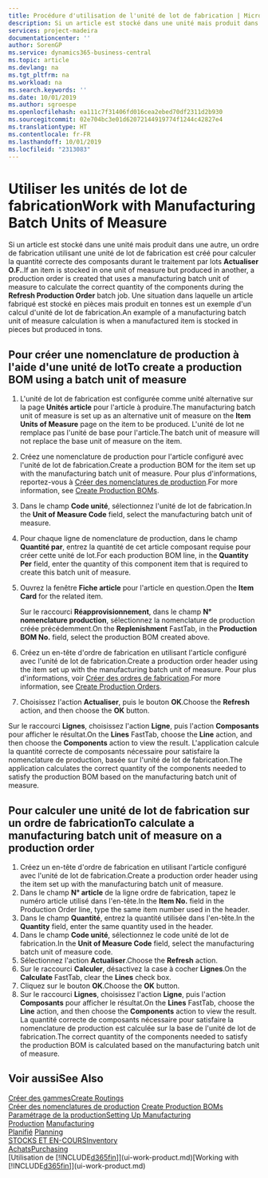 ```yaml
---
title: Procédure d'utilisation de l'unité de lot de fabrication | Microsoft Docs
description: Si un article est stocké dans une unité mais produit dans une autre, l'ordre de fabrication doit utiliser une unité de lot de fabrication pour calculer la quantité correcte des composants. Une situation dans laquelle un article fabriqué est stocké en pièces mais produit en tonnes est un exemple d'un calcul d'unité de lot de fabrication.
services: project-madeira
documentationcenter: ''
author: SorenGP
ms.service: dynamics365-business-central
ms.topic: article
ms.devlang: na
ms.tgt_pltfrm: na
ms.workload: na
ms.search.keywords: ''
ms.date: 10/01/2019
ms.author: sgroespe
ms.openlocfilehash: ea111c7f31406fd016cea2ebed70df2311d2b930
ms.sourcegitcommit: 02e704bc3e01d62072144919774f1244c42827e4
ms.translationtype: HT
ms.contentlocale: fr-FR
ms.lasthandoff: 10/01/2019
ms.locfileid: "2313083"
---
```

# <a name="work-with-manufacturing-batch-units-of-measure"></a><span data-ttu-id="a73aa-104">Utiliser les unités de lot de fabrication</span><span class="sxs-lookup"><span data-stu-id="a73aa-104">Work with Manufacturing Batch Units of Measure</span></span>
<span data-ttu-id="a73aa-105">Si un article est stocké dans une unité mais produit dans une autre, un ordre de fabrication utilisant une unité de lot de fabrication est créé pour calculer la quantité correcte des composants durant le traitement par lots **Actualiser O.F.**.</span><span class="sxs-lookup"><span data-stu-id="a73aa-105">If an item is stocked in one unit of measure but produced in another, a production order is created that uses a manufacturing batch unit of measure to calculate the correct quantity of the components during the **Refresh Production Order** batch job.</span></span> <span data-ttu-id="a73aa-106">Une situation dans laquelle un article fabriqué est stocké en pièces mais produit en tonnes est un exemple d'un calcul d'unité de lot de fabrication.</span><span class="sxs-lookup"><span data-stu-id="a73aa-106">An example of a manufacturing batch unit of measure calculation is when a manufactured item is stocked in pieces but produced in tons.</span></span>  

## <a name="to-create-a-production-bom-using-a-batch-unit-of-measure"></a><span data-ttu-id="a73aa-107">Pour créer une nomenclature de production à l'aide d'une unité de lot</span><span class="sxs-lookup"><span data-stu-id="a73aa-107">To create a production BOM using a batch unit of measure</span></span>  
1.  <span data-ttu-id="a73aa-108">L'unité de lot de fabrication est configurée comme unité alternative sur la page **Unités article** pour l'article à produire.</span><span class="sxs-lookup"><span data-stu-id="a73aa-108">The manufacturing batch unit of measure is set up as an alternative unit of measure on the **Item Units of Measure** page on the item to be produced.</span></span> <span data-ttu-id="a73aa-109">L'unité de lot ne remplace pas l'unité de base pour l'article.</span><span class="sxs-lookup"><span data-stu-id="a73aa-109">The batch unit of measure will not replace the base unit of measure on the item.</span></span>  
2.  <span data-ttu-id="a73aa-110">Créez une nomenclature de production pour l'article configuré avec l'unité de lot de fabrication.</span><span class="sxs-lookup"><span data-stu-id="a73aa-110">Create a production BOM for the item set up with the manufacturing batch unit of measure.</span></span> <span data-ttu-id="a73aa-111">Pour plus d'informations, reportez-vous à [Créer des nomenclatures de production](production-how-to-create-production-boms.md).</span><span class="sxs-lookup"><span data-stu-id="a73aa-111">For more information, see [Create Production BOMs](production-how-to-create-production-boms.md).</span></span>  
3.  <span data-ttu-id="a73aa-112">Dans le champ **Code unité**, sélectionnez l'unité de lot de fabrication.</span><span class="sxs-lookup"><span data-stu-id="a73aa-112">In the **Unit of Measure Code** field, select the manufacturing batch unit of measure.</span></span>  
4.  <span data-ttu-id="a73aa-113">Pour chaque ligne de nomenclature de production, dans le champ **Quantité par**, entrez la quantité de cet article composant requise pour créer cette unité de lot.</span><span class="sxs-lookup"><span data-stu-id="a73aa-113">For each production BOM line, in the **Quantity Per** field, enter the quantity of this component item that is required to create this batch unit of measure.</span></span>  
5.  <span data-ttu-id="a73aa-114">Ouvrez la fenêtre **Fiche article** pour l'article en question.</span><span class="sxs-lookup"><span data-stu-id="a73aa-114">Open the **Item Card** for the related item.</span></span>  

    <span data-ttu-id="a73aa-115">Sur le raccourci **Réapprovisionnement**, dans le champ **N° nomenclature production**, sélectionnez la nomenclature de production créée précédemment.</span><span class="sxs-lookup"><span data-stu-id="a73aa-115">On the **Replenishment** FastTab, in the **Production BOM No.** field, select the production BOM created above.</span></span>  
6.  <span data-ttu-id="a73aa-116">Créez un en-tête d'ordre de fabrication en utilisant l'article configuré avec l'unité de lot de fabrication.</span><span class="sxs-lookup"><span data-stu-id="a73aa-116">Create a production order header using the item set up with the manufacturing batch unit of measure.</span></span> <span data-ttu-id="a73aa-117">Pour plus d'informations, voir [Créer des ordres de fabrication](production-how-to-create-production-orders.md).</span><span class="sxs-lookup"><span data-stu-id="a73aa-117">For more information, see [Create Production Orders](production-how-to-create-production-orders.md).</span></span>  
7.  <span data-ttu-id="a73aa-118">Choisissez l'action **Actualiser**, puis le bouton **OK**.</span><span class="sxs-lookup"><span data-stu-id="a73aa-118">Choose the **Refresh** action, and then choose  the **OK** button.</span></span>  

<span data-ttu-id="a73aa-119">Sur le raccourci **Lignes**, choisissez l'action **Ligne**, puis l'action **Composants** pour afficher le résultat.</span><span class="sxs-lookup"><span data-stu-id="a73aa-119">On the **Lines** FastTab, choose the **Line** action, and then choose the **Components** action to view the result.</span></span> <span data-ttu-id="a73aa-120">L'application calcule la quantité correcte de composants nécessaire pour satisfaire la nomenclature de production, basée sur l'unité de lot de fabrication.</span><span class="sxs-lookup"><span data-stu-id="a73aa-120">The application calculates the correct quantity of the components needed to satisfy the production BOM based on the manufacturing batch unit of measure.</span></span>  

## <a name="to-calculate-a-manufacturing-batch-unit-of-measure-on-a-production-order"></a><span data-ttu-id="a73aa-121">Pour calculer une unité de lot de fabrication sur un ordre de fabrication</span><span class="sxs-lookup"><span data-stu-id="a73aa-121">To calculate a manufacturing batch unit of measure on a production order</span></span>  
1.  <span data-ttu-id="a73aa-122">Créez un en-tête d'ordre de fabrication en utilisant l'article configuré avec l'unité de lot de fabrication.</span><span class="sxs-lookup"><span data-stu-id="a73aa-122">Create a production order header using the item set up with the manufacturing batch unit of measure.</span></span>  
2.  <span data-ttu-id="a73aa-123">Dans le champ **N° article** de la ligne ordre de fabrication, tapez le numéro article utilisé dans l'en-tête.</span><span class="sxs-lookup"><span data-stu-id="a73aa-123">In the **Item No.** field in the Production Order line, type the same item number used in the header.</span></span>  
3.  <span data-ttu-id="a73aa-124">Dans le champ **Quantité**, entrez la quantité utilisée dans l'en-tête.</span><span class="sxs-lookup"><span data-stu-id="a73aa-124">In the **Quantity** field, enter the same quantity used in the header.</span></span>  
4.  <span data-ttu-id="a73aa-125">Dans le champ **Code unité**, sélectionnez le code unité de lot de fabrication.</span><span class="sxs-lookup"><span data-stu-id="a73aa-125">In the **Unit of Measure Code** field, select the manufacturing batch unit of measure code.</span></span>  
5.  <span data-ttu-id="a73aa-126">Sélectionnez l'action **Actualiser**.</span><span class="sxs-lookup"><span data-stu-id="a73aa-126">Choose the **Refresh** action.</span></span>
6.  <span data-ttu-id="a73aa-127">Sur le raccourci **Calculer**, désactivez la case à cocher **Lignes**.</span><span class="sxs-lookup"><span data-stu-id="a73aa-127">On the **Calculate** FastTab, clear the **Lines** check box.</span></span>  
7.  <span data-ttu-id="a73aa-128">Cliquez sur le bouton **OK**.</span><span class="sxs-lookup"><span data-stu-id="a73aa-128">Choose the **OK** button.</span></span>  
8.  <span data-ttu-id="a73aa-129">Sur le raccourci **Lignes**, choisissez l'action **Ligne**, puis l'action **Composants** pour afficher le résultat.</span><span class="sxs-lookup"><span data-stu-id="a73aa-129">On the **Lines** FastTab, choose the **Line** action, and then choose the **Components** action to view the result.</span></span> <span data-ttu-id="a73aa-130">La quantité correcte de composants nécessaire pour satisfaire la nomenclature de production est calculée sur la base de l'unité de lot de fabrication.</span><span class="sxs-lookup"><span data-stu-id="a73aa-130">The correct quantity of the components needed to satisfy the production BOM is calculated based on the manufacturing batch unit of measure.</span></span>  

## <a name="see-also"></a><span data-ttu-id="a73aa-131">Voir aussi</span><span class="sxs-lookup"><span data-stu-id="a73aa-131">See Also</span></span>  
[<span data-ttu-id="a73aa-132">Créer des gammes</span><span class="sxs-lookup"><span data-stu-id="a73aa-132">Create Routings</span></span>](production-how-to-create-routings.md)  
<span data-ttu-id="a73aa-133">[Créer des nomenclatures de production](production-how-to-create-production-boms.md)   </span><span class="sxs-lookup"><span data-stu-id="a73aa-133">[Create Production BOMs](production-how-to-create-production-boms.md)   </span></span>  
[<span data-ttu-id="a73aa-134">Paramétrage de la production</span><span class="sxs-lookup"><span data-stu-id="a73aa-134">Setting Up Manufacturing</span></span>](production-configure-production-processes.md)  
<span data-ttu-id="a73aa-135">[Production](production-manage-manufacturing.md)  </span><span class="sxs-lookup"><span data-stu-id="a73aa-135">[Manufacturing](production-manage-manufacturing.md)  </span></span>  
<span data-ttu-id="a73aa-136">[Planifié](production-planning.md) </span><span class="sxs-lookup"><span data-stu-id="a73aa-136">[Planning](production-planning.md) </span></span>  
[<span data-ttu-id="a73aa-137">STOCKS ET EN-COURS</span><span class="sxs-lookup"><span data-stu-id="a73aa-137">Inventory</span></span>](inventory-manage-inventory.md)  
[<span data-ttu-id="a73aa-138">Achats</span><span class="sxs-lookup"><span data-stu-id="a73aa-138">Purchasing</span></span>](purchasing-manage-purchasing.md)  
<span data-ttu-id="a73aa-139">[Utilisation de [!INCLUDE[d365fin](includes/d365fin_md.md)]](ui-work-product.md)</span><span class="sxs-lookup"><span data-stu-id="a73aa-139">[Working with [!INCLUDE[d365fin](includes/d365fin_md.md)]](ui-work-product.md)</span></span>  
